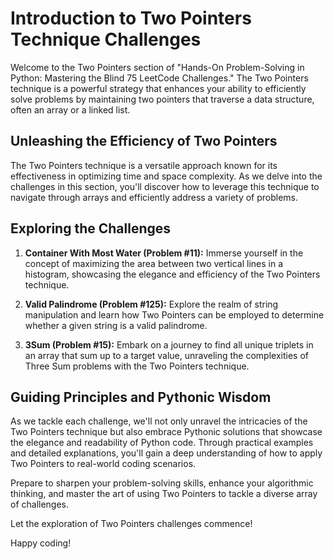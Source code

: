 # Introduction to Two Pointers Technique Challenges

Welcome to the Two Pointers section of "Hands-On Problem-Solving in Python: Mastering the Blind 75 LeetCode Challenges." The Two Pointers technique is a powerful strategy that enhances your ability to efficiently solve problems by maintaining two pointers that traverse a data structure, often an array or a linked list.

## Unleashing the Efficiency of Two Pointers

The Two Pointers technique is a versatile approach known for its effectiveness in optimizing time and space complexity. As we delve into the challenges in this section, you'll discover how to leverage this technique to navigate through arrays and efficiently address a variety of problems.

## Exploring the Challenges

1. **Container With Most Water (Problem #11):** Immerse yourself in the concept of maximizing the area between two vertical lines in a histogram, showcasing the elegance and efficiency of the Two Pointers technique.

2. **Valid Palindrome (Problem #125):** Explore the realm of string manipulation and learn how Two Pointers can be employed to determine whether a given string is a valid palindrome.

3. **3Sum (Problem #15):** Embark on a journey to find all unique triplets in an array that sum up to a target value, unraveling the complexities of Three Sum problems with the Two Pointers technique.

## Guiding Principles and Pythonic Wisdom

As we tackle each challenge, we'll not only unravel the intricacies of the Two Pointers technique but also embrace Pythonic solutions that showcase the elegance and readability of Python code. Through practical examples and detailed explanations, you'll gain a deep understanding of how to apply Two Pointers to real-world coding scenarios.

Prepare to sharpen your problem-solving skills, enhance your algorithmic thinking, and master the art of using Two Pointers to tackle a diverse array of challenges.

Let the exploration of Two Pointers challenges commence!

Happy coding!